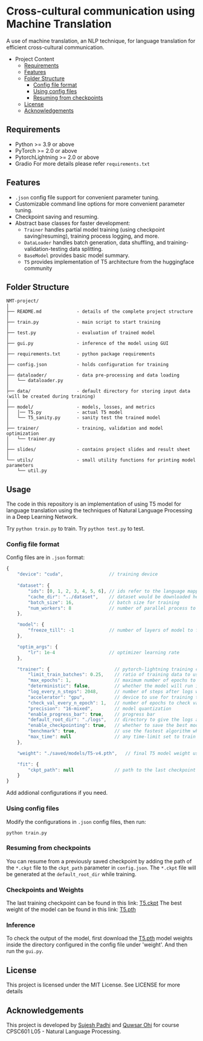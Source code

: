 # Cross-cultural communication using Machine Translation
A use of machine translation, an NLP technique, for language translation for efficient cross-cultural communication.


* Project Content
	* [Requirements](#requirements)
	* [Features](#features)
	* [Folder Structure](#folder-structure)
		* [Config file format](#config-file-format)
		* [Using config files](#using-config-files)
		* [Resuming from checkpoints](#resuming-from-checkpoints)
	* [License](#license)
	* [Acknowledgements](#acknowledgements)

<!-- /code_chunk_output -->

## Requirements
* Python >= 3.9 or above
* PyTorch >= 2.0 or above
* PytorchLightning >= 2.0 or above
* Gradio
For more details please refer `requirements.txt`

## Features
* `.json` config file support for convenient parameter tuning.
* Customizable command line options for more convenient parameter tuning.
* Checkpoint saving and resuming.
* Abstract base classes for faster development:
  * `Trainer` handles partial model training (using checkpoint saving/resuming), training process logging, and more.
  * `DataLoader` handles batch generation, data shuffling, and training-validation-testing data splitting.
  * `BaseModel` provides basic model summary.
  * `T5` provides implementation of T5 architecture from the huggingface community

## Folder Structure
  ```
  NMT-project/
  │
  ├── README.md             - details of the complete project structure
  │
  ├── train.py              - main script to start training
  │
  ├── test.py               - evaluation of trained model
  │
  ├── gui.py                - inference of the model using GUI
  │
  ├── requirements.txt      - python package requirements
  │
  ├── config.json           - holds configuration for training
  │
  ├── dataloader/           - data pre-processing and data loading
  │   └── dataloader.py
  │
  ├── data/                 - default directory for storing input data (will be created during training)
  │
  ├── model/                - models, losses, and metrics
  │   │── T5.py	            - actual T5 model
  │   └── T5_sanity.py      - sanity test the trained model
  │
  ├── trainer/              - training, validation and model optimization
  │   └── trainer.py
  │
  ├── slides/               - contains project slides and result sheet
  │  
  └── utils/                - small utility functions for printing model parameters
      └── util.py
  
  ```

## Usage
The code in this repository is an implementation of using T5 model for language translation using the techniques of Natural Language Processing in a Deep Learning Network.

Try `python train.py` to train.
Try `python test.py` to test.

### Config file format
Config files are in `.json` format:
```javascript
{
    "device": "cuda",                 // training device
    
    "dataset": {
        "ids": [0, 1, 2, 3, 4, 5, 6], // ids refer to the language mappings that should be used for training. language mapping is the indices of self.config_name at ./dataloader/dataloader.py 
        "cache_dir": "../dataset",    // dataset would be downloaded here
        "batch_size": 16,             // batch size for training
        "num_workers": 8              // number of parallel process to spawn to run data processing
    },

    "model": {                        
        "freeze_till": -1             // number of layers of model to freeze on training. -1 freeze any layers.
    },

    "optim_args": {
        "lr": 1e-4                    // optimizer learning rate
    },

    "trainer": {                        // pytorch-lightning training config
        "limit_train_batches": 0.25,    // ratio of training data to use in an epoch
        "max_epochs": 1,                // maximum number of epochs to train
        "deterministic": false,         // whether the model will run in deterministic mode
        "log_every_n_steps": 2048,      // number of steps after logs will be given
        "accelerator": "gpu",           // device to use for training the model
        "check_val_every_n_epoch": 1,   // number of epochs to check validation performance
        "precision": "16-mixed",        // model quantization
        "enable_progress_bar": true,    // progress bar 
        "default_root_dir": "./logs",   // directory to give the logs and model checkpoint
        "enable_checkpointing": true,   // whether to save the best model
        "benchmark": true,              // use the fastest algorithm while training
        "max_time": null                // any time-limit set to train the model
    },

    "weight": "./saved/models/T5-v4.pth",   // final T5 model weight used for inference

    "fit": {
        "ckpt_path": null               // path to the last checkpoint file (*.ckpt) used to resume training
    }
}
```

Add addional configurations if you need.

### Using config files
Modify the configurations in `.json` config files, then run:

  ```
  python train.py
  ```

### Resuming from checkpoints
You can resume from a previously saved checkpoint by adding the path of the `*.ckpt` file to the `ckpt_path` parameter in `config.json`. The `*.ckpt` file will be generated at the `default_root_dir` while training.


### Checkpoints and Weights
The last training checkpoint can be found in this link: [T5.ckpt](https://mega.nz/file/kjAEyIbY#wAT7NfvlumvXqphdBNarvd_5mX69_jQx_AJIA0FVD9o)
The best weight of the model can be found in this link: [T5.pth](https://mega.nz/file/tqRx0B7R#_ewI4E8ZGm-MYxHGdy0eED6ACczkgGgLiDt4xbFGGnE)

### Inference
To check the output of the model, first download the [T5.pth](https://mega.nz/file/tqRx0B7R#_ewI4E8ZGm-MYxHGdy0eED6ACczkgGgLiDt4xbFGGnE) model weights inside the directory configured in the config file under 'weight'. And then run the `gui.py`.

## License
This project is licensed under the MIT License. See  LICENSE for more details

## Acknowledgements
This project is developed by [Sujesh Padhi](https://github.com/sujeshpadhi91) and [Quwsar Ohi](https://github.com/QuwsarOhi/) for course CPSC601 L05 - Natural
Language Processing.
